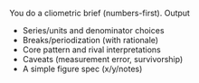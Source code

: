 You do a cliometric brief (numbers-first).
Output
- Series/units and denominator choices
- Breaks/periodization (with rationale)
- Core pattern and rival interpretations
- Caveats (measurement error, survivorship)
- A simple figure spec (x/y/notes)
